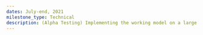 ```yaml
---
dates: July-end, 2021
milestone_type: Technical
description: (Alpha Testing) Implementing the working model on a large population (size- ~ 30-40 people with multi-room model)
---
```

